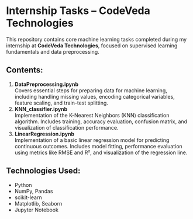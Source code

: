 # Internship Tasks – CodeVeda Technologies
This repository contains core machine learning tasks completed during my internship at **CodeVeda Technologies**, focused on supervised learning fundamentals and data preprocessing.
## Contents:
1. **DataPreprocessing.ipynb**  
   Covers essential steps for preparing data for machine learning, including handling missing values, encoding categorical variables, feature scaling, and train-test splitting.
2. **KNN_classifier.ipynb**  
   Implementation of the K-Nearest Neighbors (KNN) classification algorithm. Includes training, accuracy evaluation, confusion matrix, and visualization of classification performance.
3. **LinearRegression.ipynb**  
   Implementation of a basic linear regression model for predicting continuous outcomes. Includes model fitting, performance evaluation using metrics like RMSE and R², and visualization of the regression line.
## Technologies Used:
- Python
- NumPy, Pandas
- scikit-learn
- Matplotlib, Seaborn
- Jupyter Notebook
